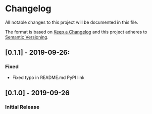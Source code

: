 # Changelog
All notable changes to this project will be documented in this file.

The format is based on [Keep a Changelog](http://keepachangelog.com/)
and this project adheres to [Semantic Versioning](http://semver.org/).


## [0.1.1] - 2019-09-26:

### Fixed
* Fixed typo in README.md PyPI link


## [0.1.0] - 2019-09-26
### Initial Release
